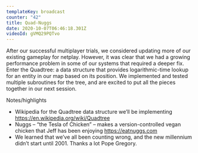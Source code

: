 ```yaml
---
templateKey: broadcast
counter: "42"
title: Quad-Nuggs
date: 2020-10-07T06:46:18.301Z
videoId: gVMQ29PQTvo
---
```

 
After our successful multiplayer trials, we considered updating more of our existing gameplay for netplay. However, it was clear that we had a growing performance problem in some of our systems that required a deeper fix. Enter the Quadtree: a data structure that provides logarithmic-time lookup for an entity in our map based on its position. We implemented and tested multiple subroutines for the tree, and are excited to put all the pieces together in our next session.

Notes/highlights

- Wikipedia for the Quadtree data structure we’ll be implementing https://en.wikipedia.org/wiki/Quadtree
- Nuggs – “the Tesla of Chicken” – makes a version-controlled vegan chicken that Jeff has been enjoying https://eatnuggs.com
- We learned that we’ve all been counting wrong, and the new millennium didn’t start until 2001. Thanks a lot Pope Gregory.
